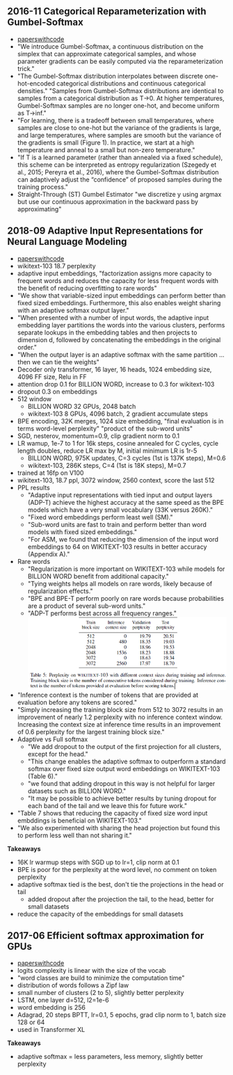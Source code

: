 
## 2016-11 Categorical Reparameterization with Gumbel-Softmax
- [paperswithcode](https://paperswithcode.com/method/gumbel-softmax)
- "We introduce Gumbel-Softmax, a continuous distribution on the simplex that can approximate categorical samples, and whose parameter gradients can be easily computed via the reparameterization trick."
- "The Gumbel-Softmax distribution interpolates between discrete one-hot-encoded categorical distributions and continuous categorical densities." "Samples from Gumbel-Softmax distributions are identical to samples from a categorical distribution as T->0. At higher temperatures, Gumbel-Softmax samples are no longer one-hot, and become uniform as T->inf."
- "For learning, there is a tradeoff between small temperatures, where samples are close to one-hot but the variance of the gradients is large, and large temperatures, where samples are smooth but the variance of the gradients is small (Figure 1). In practice, we start at a high temperature and anneal to a small but non-zero temperature."
- "If T is a learned parameter (rather than annealed via a fixed schedule), this scheme can be interpreted as entropy regularization (Szegedy et al., 2015; Pereyra et al., 2016), where the Gumbel-Softmax distribution can adaptively adjust the “confidence” of proposed samples during the training process."
- Straight-Through (ST) Gumbel Estimator "we discretize y using argmax but use our continuous approximation in the backward pass by approximating"


## 2018-09 Adaptive Input Representations for Neural Language Modeling
- [paperswithcode](https://paperswithcode.com/paper/adaptive-input-representations-for-neural)
- wikitext-103 18.7 perplexity
- adaptive input embeddings, "factorization assigns more capacity to frequent words and reduces the capacity for less frequent words with the benefit of reducing overfitting to rare words"
- "We show that variable-sized input embeddings can perform better than fixed sized embeddings. Furthermore, this also enables weight sharing with an adaptive softmax output layer."
- "When presented with a number of input words, the adaptive input embedding layer partitions the words into the various clusters, performs separate lookups in the embedding tables and then projects to dimension d, followed by concatenating the embeddings in the original order."
- "When the output layer is an adaptive softmax with the same partition ... then we can tie the weights"
- Decoder only transformer, 16 layer, 16 heads, 1024 embedding size, 4096 FF size, Relu in FF
- attention drop 0.1 for BILLION WORD, increase to 0.3 for wikitext-103
- dropout 0.3 on embeddings
- 512 window
    - BILLION WORD 32 GPUs, 2048 batch
    - wikitext-103 8 GPUs, 4096 batch, 2 gradient accumulate steps
- BPE encoding, 32K merges, 1024 size embedding, "final evaluation is in terms word-level perplexity" "product of the sub-word units"
- SGD, nesterov, momentum=0.9, clip gradient norm to 0.1
- LR wamup, 1e-7 to 1 for 16k steps, cosine annealed for C cycles, cycle length doubles, reduce LR max by M, initial minimum LR is 1r-5
    - BILLION WORD, 975K updates, C=3 cycles (1st is 137K steps), M=0.6
    - wikitext-103, 286K steps, C=4 (1st is 18K steps), M=0.7
- trained at 16fp on V100
- wikitext-103, 18.7 ppl, 3072 window, 2560 context, score the last 512
- PPL results
    - "Adaptive input representations with tied input and output layers (ADP-T) achieve the highest accuracy at the same speed as the BPE models which have a very small vocabulary (33K versus 260K)."
    - "Fixed word embeddings perform least well (SM)."
    - "Sub-word units are fast to train and perform better than word models with fixed sized embeddings."
    - "For ASM, we found that reducing the dimension of the input word embeddings to 64 on WIKITEXT-103 results in better accuracy (Appendix A)."
- Rare words
    - "Regularization is more important on WIKITEXT-103 while models for BILLION WORD benefit from additional capacity."
    - "Tying weights helps all models on rare words, likely because of regularization effects."
    - "BPE and BPE-T perform poorly on rare words because probabilities are a product of several sub-word units."
    - "ADP-T performs best across all frequency ranges."
![table 5](/figures/2018_09_Adaptive_Input_Representations_for_Neural_Language_Modeling_Table_5.png)
- "Inference context is the number of tokens that are provided at evaluation before any tokens are scored."
- "Simply increasing the training block size from 512 to 3072 results in an improvement of nearly 1.2 perplexity with no inference context window. Increasing the context size at inference time results in an improvement of 0.6 perplexity for the largest training block size."
- Adaptive vs Full softmax
    - "We add dropout to the output of the first projection for all clusters, except for the head."
    - "This change enables the adaptive softmax to outperform a standard softmax over fixed size output word embeddings on WIKITEXT-103 (Table 6)."
    - "we found that adding dropout in this way is not helpful for larger datasets such as BILLION WORD."
    - "It may be possible to achieve better results by tuning dropout for each band of the tail and we leave this for future work."
- "Table 7 shows that reducing the capacity of fixed size word input embddings is beneficial on WIKITEXT-103."
- "We also experimented with sharing the head projection but found this to perform less well than not sharing it."

**Takeaways**
- 16K lr warmup steps with SGD up to lr=1, clip norm at 0.1
- BPE is poor for the perplexity at the word level, no comment on token perplexity
- adaptive softmax tied is the best, don't tie the projections in the head or tail
    - added dropout after the projection the tail, to the head, better for small datasets
- reduce the capacity of the embeddings for small datasets


## 2017-06 Efficient softmax approximation for GPUs
- [paperswithcode](https://paperswithcode.com/paper/efficient-softmax-approximation-for-gpus)
- logits complexity is linear with the size of the vocab
- "word classes are build to minimize the computation time"
- distribution of words follows a Zipf law
- small number of clusters (2 to 5), slightly better perplexity
- LSTM, one layer d=512, l2=1e-6
- word embedding is 256
- Adagrad, 20 steps BPTT, lr=0.1, 5 epochs, grad clip norm to 1, batch size 128 or 64
- used in Transformer XL

**Takeaways**
- adaptive softmax = less parameters, less memory, slightly better perplexity
